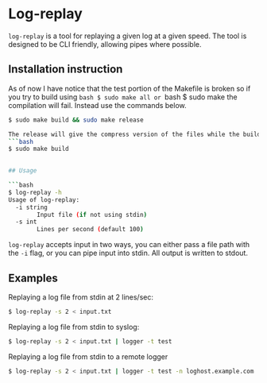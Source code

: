 # Log-replay

`log-replay` is a tool for replaying a given log at a given speed.  The tool is designed to be CLI friendly, allowing pipes where possible.

## Installation instruction
As of now I have notice that the test portion of the Makefile is broken so if you try to build using ```bash $ sudo make all or ```bash $ sudo make  the compilation will fail. Instead use the commands below.
```bash
$ sudo make build && sudo make release 

The release will give the compress version of the files while the build will compile the code. If you just want to compile the code then
```bash 
$ sudo make build

 
## Usage

```bash
$ log-replay -h
Usage of log-replay:
  -i string
    	Input file (if not using stdin)
  -s int
        Lines per second (default 100)
```

`log-replay` accepts input in two ways, you can either pass a file path with the `-i` flag, or you can pipe input into stdin.  All output is written to stdout.

## Examples

Replaying a log file from stdin at 2 lines/sec:

```bash
$ log-replay -s 2 < input.txt
```

Replaying a log file from stdin to syslog:

```bash
$ log-replay -s 2 < input.txt | logger -t test
```

Replaying a log file from stdin to a remote logger

```bash
$ log-replay -s 2 < input.txt | logger -t test -n loghost.example.com
```
